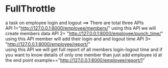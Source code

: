 # FullThrottle
a task on employee login and logout
==> There are total three APIs  
API 1="http://127.0.0.1:8000/employee/members/"
      using this API we will create members data
API 2= "http://127.0.0.1:8000/employee/punch_time/"
      using this API member will add their login and and logout time
API 3= "http://127.0.0.1:8000/employee/report/"     
      using this API we will get full report of all members login-logout time and if you want to know details
      of only one member than just add employee id at the end point
      example=="http://127.0.0.1:8000/employee/report/1"
 
